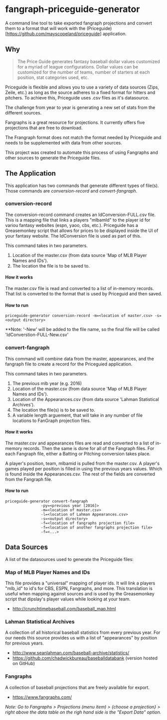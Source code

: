 # fangraph-priceguide-generator
A command line tool to take exported fangraph projections and convert them to a format that will work with the (Priceguide)[https://github.com/mayscopeland/priceguide] application.

## Why
> The Price Guide generates fantasy baseball dollar values customized for a myriad of league configurations. Dollar values can be customized for the number of teams, number of starters at each position, stat categories used, etc.

Priceguide is flexible and allows you to use a variety of data sources (Zips, Zeile, etc.) as long as the source adheres to a fixed format for hitters and pitchers. To achieve this, Priceguide uses .csv files as it's datasource. 

The challenge from year to year is generating a new set of stats from the different sources.

Fangraphs is a great resource for projections. It currently offers five projections that are free to download.

The Frangraph format does not match the format needed by Priceguide and needs to be supplemented with data from other sources. 

This project was created to automate this process of using Fangraphs and other sources to generate the Priceguide files. 

## The Application
This application has two commands that generate different types of file(s). Those commands are *conversion-record* and *convert-fangraph*. 

### conversion-record
The conversion-record command creates an IdConversion-FULL.csv file. This is a mapping file that links a players "mlbamId" to the player id for variou fantasy websites (espn, yaoo, cbs, etc.). Priceguide has a Greasemonkey script that allows for prices to be displayed inside the UI of your fantasy website. The IdConversion file is used as part of this.

This command takes in two parameters.
1. Location of the master.csv (from data source 'Map of MLB Player Names and IDs').
1. The location the file is to be saved to.

#### How it works
The master.csv file is read and converted to a list of in-memory records. That list is converted to the format that is used by Priceguid and then saved.

#### How to run
```
priceguide-generator conversion-record -m=<location of master.csv> -s=<output directory>
```

**Note: '-New' will be added to the file name, so the final file will be called 'IdConverstion-FULL-New.csv'

### convert-fangraph
This command will combine data from the master, appearances, and the fangraph file to create a record for the Priceguied application.

This command takes in two parameters.
1. The previous mlb year (e.g. 2016)
1. Location of the master.csv (from data source 'Map of MLB Player Names and IDs').
1. Location of the Appearances.csv (from data source 'Lahman Statistical Archives').
1. The location the file(s) is to be saved to.
1. A variable length arguement, that will take in any number of file locations to FanGraph projection files.

#### How it works
The master.csv and appearances files are read and converted to a list of in-memory records. Then the same is done for all of the Fangraph files. For each Fangraph file, either a Batting or Pitching conversion takes place. 

A player's position, team, mlbamid is pulled from the master.csv.
A player's games played per position is filled in using the previous years values. Which is found inside the Appearances.csv. 
The rest of the fields are converted from the Fangraph file.

#### How to run
```
priceguide-generator convert-fangraph 
                -py=<previous year [2016]> 
                -m=<location of master.csv>
                -l=<location of Lahman Appearances.csv>
                -s=<output directory>
                -f=<location of fangraphs projection file>
                -f=<location of another fangraphs projection file>
                -f=<...>
```


## Data Sources
A list of the datasources used to generate the Priceguide files:

### Map of MLB Player Names and IDs
This file provides a "universal" mapping of player ids. It will link a players "mlb_id" to id's for CBS, ESPN, Fangraphs, and more. This translation is useful when mapping against sources and is used by the Greasemonkey script that dipslay's player values while looking at your team.

* http://crunchtimebaseball.com/baseball_map.html


### Lahman Statistical Archives
A collection of all historical baseball statistics from every previous year. For our needs this source provides us with a list of "appearances" by position for previous years.

* http://www.seanlahman.com/baseball-archive/statistics/
* https://github.com/chadwickbureau/baseballdatabank (version hosted on GitHub)


### Fangraphs
A collection of baseball projections that are freely available for export.  

* https://www.fangraphs.com/

*Note: Go to Fangraphs > Projections (menu item) > {choose a projection} > right above the data table on the righ hand side is the "Export Data" option.*
